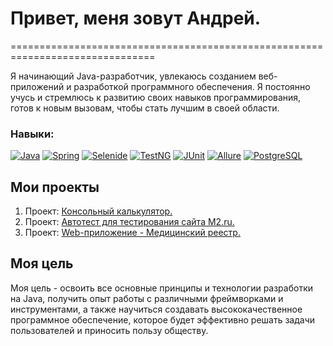 # Привет, меня зовут Андрей.

===============================================================================

Я начинающий Java-разработчик, увлекаюсь созданием веб-приложений и разработкой 
программного обеспечения. Я постоянно учусь и стремлюсь к развитию своих навыков
программирования, готов к новым вызовам, чтобы стать лучшим в своей области.

### Навыки:
[![Java](https://img.shields.io/badge/JavaCore-blue)](https://www.java.com)
[![Spring](https://img.shields.io/badge/Spring_Framework-brightgreen)](https://spring.io/projects/spring-framework)
[![Selenide](https://img.shields.io/badge/Selenide-yellow)](https://ru.selenide.org/)
[![TestNG](https://img.shields.io/badge/TestNG-green)](https://testng.org/doc/)
[![JUnit](https://img.shields.io/badge/JUnit-red)](https://junit.org/junit5/)
[![Allure](https://img.shields.io/badge/Allure-lightgrey)](https://qameta.io/)
[![PostgreSQL](https://img.shields.io/badge/PostgreSQL-orange)](https://www.postgresql.org/)

## Мои проекты
1. Проект: [Консольный калькулятор.](https://github.com/AndrewLinkov/ConsoleCalculator)
2. Проект: [Автотест для тестирования сайта M2.ru.](https://github.com/AndrewLinkov/M2.ru_AutoTesting)
3. Проект: [Web-приложение - Медицинский реестр.](https://github.com/AndrewLinkov/PatientBook)


## Моя цель
Моя цель - освоить все основные принципы и технологии разработки на Java,
получить опыт работы с различными фреймворками и инструментами, а также 
научиться создавать высококачественное программное обеспечение, которое будет
эффективно решать задачи пользователей и приносить пользу обществу.